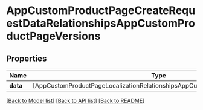 # AppCustomProductPageCreateRequestDataRelationshipsAppCustomProductPageVersions

## Properties
Name | Type | Description | Notes
------------ | ------------- | ------------- | -------------
**data** | [AppCustomProductPageLocalizationRelationshipsAppCustomProductPageVersionData] |  | [optional] 

[[Back to Model list]](../README.md#documentation-for-models) [[Back to API list]](../README.md#documentation-for-api-endpoints) [[Back to README]](../README.md)


